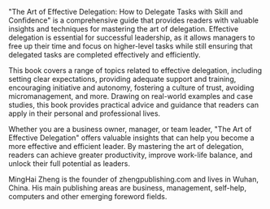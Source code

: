 
"The Art of Effective Delegation: How to Delegate Tasks with Skill and Confidence" is a comprehensive guide that provides readers with valuable insights and techniques for mastering the art of delegation. Effective delegation is essential for successful leadership, as it allows managers to free up their time and focus on higher-level tasks while still ensuring that delegated tasks are completed effectively and efficiently.

This book covers a range of topics related to effective delegation, including setting clear expectations, providing adequate support and training, encouraging initiative and autonomy, fostering a culture of trust, avoiding micromanagement, and more. Drawing on real-world examples and case studies, this book provides practical advice and guidance that readers can apply in their personal and professional lives.

Whether you are a business owner, manager, or team leader, "The Art of Effective Delegation" offers valuable insights that can help you become a more effective and efficient leader. By mastering the art of delegation, readers can achieve greater productivity, improve work-life balance, and unlock their full potential as leaders.

MingHai Zheng is the founder of zhengpublishing.com and lives in Wuhan, China. His main publishing areas are business, management, self-help, computers and other emerging foreword fields.
